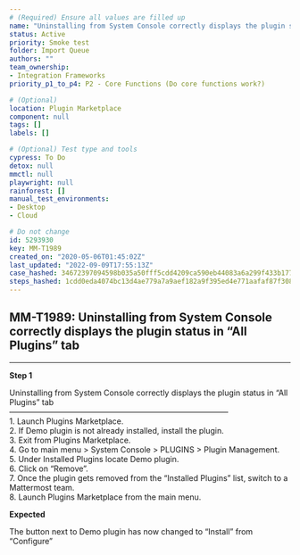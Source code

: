 ```yaml
---
# (Required) Ensure all values are filled up
name: "Uninstalling from System Console correctly displays the plugin status in “All Plugins” tab"
status: Active
priority: Smoke test
folder: Import Queue
authors: ""
team_ownership: 
- Integration Frameworks
priority_p1_to_p4: P2 - Core Functions (Do core functions work?)

# (Optional)
location: Plugin Marketplace
component: null
tags: []
labels: []

# (Optional) Test type and tools
cypress: To Do
detox: null
mmctl: null
playwright: null
rainforest: []
manual_test_environments: 
- Desktop
- Cloud

# Do not change
id: 5293930
key: MM-T1989
created_on: "2020-05-06T01:45:02Z"
last_updated: "2022-09-09T17:55:13Z"
case_hashed: 34672397094598b035a50fff5cdd4209ca590eb44083a6a299f433b177e3b54c113dffef71a17b8810c269f723f253d2
steps_hashed: 1cdd0eda4074bc13d4ae779a7a9aef182a9f395ed4e771aafaf87f308aef56f16b2d5742733126fe9ac9e07d3511db5d
---
```


<!-- (Auto-generated) Based on frontmatter's "key" and "name" -->

## MM-T1989: Uninstalling from System Console correctly displays the plugin status in “All Plugins” tab

---

**Step 1**

Uninstalling from System Console correctly displays the plugin status in “All Plugins” tab\
————————————————————————————\
1\. Launch Plugins Marketplace.\
2\. If Demo plugin is not already installed, install the plugin.\
3\. Exit from Plugins Marketplace.\
4\. Go to main menu > System Console > PLUGINS > Plugin Management.\
5\. Under Installed Plugins locate Demo plugin.\
6\. Click on “Remove”.\
7\. Once the plugin gets removed from the “Installed Plugins” list, switch to a Mattermost team.\
8\. Launch Plugins Marketplace from the main menu.

**Expected**

The button next to Demo plugin has now changed to “Install” from “Configure”
